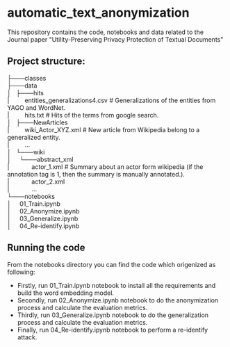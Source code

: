 # automatic_text_anonymization
This repository contains the code, notebooks and data related to the Journal paper "Utility-Preserving Privacy Protection of Textual Documents"

## Project structure:

├───classes\
├───data\
│&nbsp;&nbsp;&nbsp;├───hits\
|&nbsp;&nbsp;&nbsp;&nbsp;&nbsp;&nbsp;&nbsp;&nbsp;&nbsp;entities_generalizations4.csv # Generalizations of the entities from YAGO and WordNet. \
|&nbsp;&nbsp;&nbsp;&nbsp;&nbsp;&nbsp;&nbsp;&nbsp;&nbsp;hits.txt                      # Hits of the terms from google search. \
│&nbsp;&nbsp;&nbsp;├───NewArticles\
|&nbsp;&nbsp;&nbsp;&nbsp;&nbsp;&nbsp;&nbsp;&nbsp;&nbsp;wiki_Actor_XYZ.xml            # New article from Wikipedia belong to a generalized entity. \
|&nbsp;&nbsp;&nbsp;&nbsp;&nbsp;&nbsp;&nbsp;&nbsp;&nbsp;... \
│&nbsp;&nbsp;&nbsp;└───wiki\
│&nbsp;&nbsp;&nbsp;&nbsp;&nbsp;└───abstract_xml\
|&nbsp;&nbsp;&nbsp;&nbsp;&nbsp;&nbsp;&nbsp;&nbsp;&nbsp;&nbsp;&nbsp;&nbsp;&nbsp;actor_1.xml               # Summary about an actor form wikipedia (if the annotation tag is 1, then the summary is manually annotated.). \
|&nbsp;&nbsp;&nbsp;&nbsp;&nbsp;&nbsp;&nbsp;&nbsp;&nbsp;&nbsp;&nbsp;&nbsp;&nbsp;actor_2.xml \
|&nbsp;&nbsp;&nbsp;&nbsp;&nbsp;&nbsp;&nbsp;&nbsp;&nbsp;&nbsp;&nbsp;&nbsp;&nbsp;... \
└───notebooks\
│&nbsp;&nbsp;&nbsp;&nbsp;&nbsp;01_Train.ipynb\
│&nbsp;&nbsp;&nbsp;&nbsp;&nbsp;02_Anonymize.ipynb\
│&nbsp;&nbsp;&nbsp;&nbsp;&nbsp;03_Generalize.ipynb\
│&nbsp;&nbsp;&nbsp;&nbsp;&nbsp;04_Re-identify.ipynb

## Running the code

From the notebooks directory you can find the code which origenized as following:
- Firstly, run 01_Train.ipynb notebook to install all the requirements and build the word embedding model.
- Secondly, run 02_Anonymize.ipynb notebook to do the anonymization process and calculate the evaluation metrics.
- Thirdly, run 03_Generalize.ipynb notebook to do the generalization process and calculate the evaluation metrics.
- Finally, run 04_Re-identify.ipynb notebook to perform a re-identify attack.
